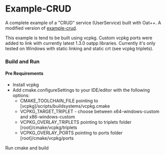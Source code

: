 # Example-CRUD

A complete example of a "CRUD" service (UserService) built with Oat++. A modified version of [example-crud](https://github.com/oatpp/example-crud).

This example is tend to be built using vcpkg. Custom vcpkg ports were added to link with currently latest 1.3.0 oatpp libraries. Currently it's only tested on Windows with static linking and static crt (see vcpkg triplets).

### Build and Run

#### Pre Requirements

- Install vcpkg
- Add cmake.configureSettings to your IDE/editor with the following options:
  - CMAKE_TOOLCHAIN_FILE pointing to [vcpkg]/scripts/buildsystems/vcpkg.cmake
  - VCPKG_TARGET_TRIPLET - choose between x64-windows-custom and x86-windows-custom
  - VCPKG_OVERLAY_TRIPLETS pointing to triplets folder [root]/cmake/vcpkg/triplets
  - VCPKG_OVERLAY_PORTS pointing to ports folder [root]/cmake/vcpkg/ports

Run cmake and build
